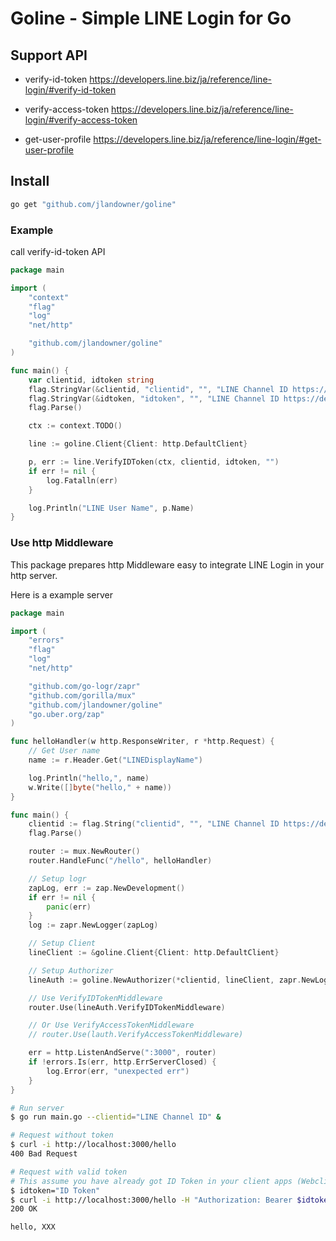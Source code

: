 # Goline - Simple LINE Login for Go

## Support API

- verify-id-token
  https://developers.line.biz/ja/reference/line-login/#verify-id-token

- verify-access-token
  https://developers.line.biz/ja/reference/line-login/#verify-access-token

- get-user-profile
  https://developers.line.biz/ja/reference/line-login/#get-user-profile


## Install
```sh
go get "github.com/jlandowner/goline"
```

### Example

call verify-id-token API

```go
package main

import (
	"context"
	"flag"
	"log"
	"net/http"

	"github.com/jlandowner/goline"
)

func main() {
	var clientid, idtoken string
	flag.StringVar(&clientid, "clientid", "", "LINE Channel ID https://developers.line.biz/ja/reference/line-login/#verify-id-token")
	flag.StringVar(&idtoken, "idtoken", "", "LINE Channel ID https://developers.line.biz/ja/reference/line-login/#verify-id-token")
	flag.Parse()

	ctx := context.TODO()

	line := goline.Client{Client: http.DefaultClient}

	p, err := line.VerifyIDToken(ctx, clientid, idtoken, "")
	if err != nil {
		log.Fatalln(err)
	}

	log.Println("LINE User Name", p.Name)
}
```

### Use http Middleware

This package prepares http Middleware easy to integrate LINE Login in your http server.

Here is a example server

```go
package main

import (
	"errors"
	"flag"
	"log"
	"net/http"

	"github.com/go-logr/zapr"
	"github.com/gorilla/mux"
	"github.com/jlandowner/goline"
	"go.uber.org/zap"
)

func helloHandler(w http.ResponseWriter, r *http.Request) {
	// Get User name
	name := r.Header.Get("LINEDisplayName")

	log.Println("hello,", name)
	w.Write([]byte("hello," + name))
}

func main() {
	clientid := flag.String("clientid", "", "LINE Channel ID https://developers.line.biz/ja/reference/line-login/#verify-id-token")
	flag.Parse()

	router := mux.NewRouter()
	router.HandleFunc("/hello", helloHandler)

	// Setup logr
	zapLog, err := zap.NewDevelopment()
	if err != nil {
		panic(err)
	}
	log := zapr.NewLogger(zapLog)

	// Setup Client
	lineClient := &goline.Client{Client: http.DefaultClient}

	// Setup Authorizer
	lineAuth := goline.NewAuthorizer(*clientid, lineClient, zapr.NewLogger(zapLog))

	// Use VerifyIDTokenMiddleware
	router.Use(lineAuth.VerifyIDTokenMiddleware)

	// Or Use VerifyAccessTokenMiddleware
	// router.Use(lauth.VerifyAccessTokenMiddleware)

	err = http.ListenAndServe(":3000", router)
	if !errors.Is(err, http.ErrServerClosed) {
		log.Error(err, "unexpected err")
	}
}
```

```sh
# Run server
$ go run main.go --clientid="LINE Channel ID" &

# Request without token
$ curl -i http://localhost:3000/hello
400 Bad Request

# Request with valid token
# This assume you have already got ID Token in your client apps (Webclient(JavaScript), Android, iOS or others)
$ idtoken="ID Token"
$ curl -i http://localhost:3000/hello -H "Authorization: Bearer $idtoken"
200 OK

hello, XXX
```
